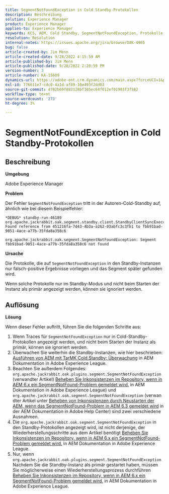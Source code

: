 ```yaml
---
title: SegmentNotFoundException in Cold Standby-Protokollen
description: Beschreibung
solution: Experience Manager
product: Experience Manager
applies-to: Experience Manager
keywords: KCS, AEM, Cold Standby, SegmentNotFoundException, Protokolle, log, Adobe Experience Manager
resolution: Resolution
internal-notes: https://issues.apache.org/jira/browse/OAK-4965
bug: false
article-created-by: Jim Menn
article-created-date: 9/28/2022 4:15:59 AM
article-published-by: Jim Menn
article-published-date: 9/28/2022 2:20:59 PM
version-number: 3
article-number: KA-15609
dynamics-url: https://adobe-ent.crm.dynamics.com/main.aspx?forceUCI=1&pagetype=entityrecord&etn=knowledgearticle&id=5941513c-e43e-ed11-9db1-0022480866ad
exl-id: 776611e7-cdc0-4a1d-af89-10e493f2dd03
source-git-commit: 4702b69f883128bf305ec64f012ef01903f3f582
workflow-type: tm+mt
source-wordcount: '273'
ht-degree: 3%

---
```


# SegmentNotFoundException in Cold Standby-Protokollen

## Beschreibung

<b>Umgebung</b>

Adobe Experience Manager

<b>Problem</b>

Der Fehler `SegmentNotFoundException` tritt in der Autoren-Cold-Standby auf, ähnlich wie bei diesem Beispielfehler:

```
*DEBUG* standby-run-46189 org.apache.jackrabbit.oak.segment.standby.client.StandbyClientSyncExecution Found reference from 451216fa-7d43-4b3a-a262-03abfc3c3fb1 to fbb91bad-9051-4ace-a77b-35fda8a358c6

org.apache.jackrabbit.oak.segment.SegmentNotFoundException: Segment fbb91bad-9051-4ace-a77b-35fda8a358c6 not found
```

<b>Ursache</b>

Die Protokolle, die auf `SegmentNotFoundException` in den Standby-Instanzen nur falsch-positive Ergebnisse vorliegen und das Segment später gefunden wird.

Wenn solche Protokolle nur im Standby-Modus und nicht beim Starten der Instanz als primär angezeigt werden, können sie ignoriert werden.

## Auflösung

<b>Lösung</b>

Wenn dieser Fehler auftritt, führen Sie die folgenden Schritte aus:

1. Wenn Traces für `SegmentNotFoundException` nur in Cold-Standby-Protokollen angezeigt werden, und nicht beim Starten der Instanz als primär, können sie ignoriert werden.
1. Überwachen Sie weiterhin die Standby-Instanzen, wie hier beschrieben: [Ausführen von AEM mit TarMK Cold Standby: Überwachung](https://docs.adobe.com/content/help/en/experience-manager-65/deploying/deploying/tarmk-cold-standby.html#monitoring) in AEM Dokumentation in Adobe Experience League.
1. Beachten Sie außerdem Folgendes: `org.apache.jackrabbit.oak.plugins.segment.SegmentNotFoundException` (verwandter Artikel) [Beheben Sie Inkonsistenzen im Repository, wenn in AEM 6.x ein SegmentNotFound-Problem gemeldet wird.](https://helpx.adobe.com/experience-manager/kb/fix-inconsistencies-in-the-repository-when-segmentnotfound-issue.html) in AEM Dokumentation in Adobe Experience League) und `org.apache.jackrabbit.oak.segment.SegmentNotFoundException` (verwandter Artikel unter [Beheben von Inkonsistenzen durch Neustarten der AEM, wenn das SegmentNotFound-Problem in AEM 6.3 gemeldet wird](https://helpx.adobe.com/au/experience-manager/kb/fix-inconsistencies-by-restarting-AEM-when-segmentNotFound-issue-is-reported-in-AEM.html) in der AEM Dokumentation in Adobe Help Center) sind zwei verschiedene Ausnahmen.
1. Die `org.apache.jackrabbit.oak.segment.SegmentNotFoundException` in den Standby-Protokollen angezeigt wird, ist nicht derjenige, der Wiederherstellungsschritte aus dem Artikel benötigt [Beheben Sie Inkonsistenzen im Repository, wenn in AEM 6.x ein SegmentNotFound-Problem gemeldet wird.](https://helpx.adobe.com/experience-manager/kb/fix-inconsistencies-in-the-repository-when-segmentnotfound-issue.html) in AEM Dokumentation in Adobe Experience League.
1. Nur, wenn `org.apache.jackrabbit.oak.plugins.segment.SegmentNotFoundException` Nachdem Sie die Standby-Instanz als primär gestartet haben, müssen Sie möglicherweise einen Wiederherstellungsprozess durchführen [Beheben Sie Inkonsistenzen im Repository, wenn in AEM 6.x ein SegmentNotFound-Problem gemeldet wird.](https://helpx.adobe.com/experience-manager/kb/fix-inconsistencies-in-the-repository-when-segmentnotfound-issue.html) in AEM Dokumentation in Adobe Experience League.
